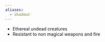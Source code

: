 ```yaml
---
aliases:
  - shadows
---
```

- Ethereal undead creatures
- Resistant to non magical weapons and fire